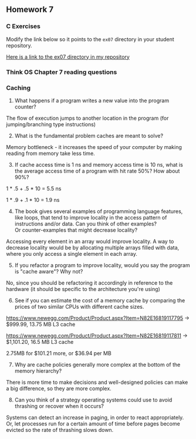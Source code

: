 ## Homework 7

### C Exercises

Modify the link below so it points to the `ex07` directory in your
student repository.

[Here is a link to the ex07 directory in my repository](https://github.com/nmohamed/ExercisesInC/tree/master/exercises/ex07)

### Think OS Chapter 7 reading questions

### Caching

1) What happens if a program writes a new value into the program counter?

The flow of execution jumps to another location in the program (for jumping/branching type instructions)

2) What is the fundamental problem caches are meant to solve?

Memory bottleneck - it increases the speed of your computer by making reading from memory take less time.

3) If cache access time is 1 ns and memory access time is 10 ns, what is the average
access time of a program with hit rate 50%?  How about 90%?

1 * .5 + .5 * 10 = 5.5 ns

1 * .9 + .1 * 10 = 1.9 ns

4) The book gives several examples of programming language features, like loops, that tend
to improve locality in the access pattern of instructions and/or data.  Can you think of other examples?  
Or counter-examples that might decrease locality?

Accessing every element in an array would improve locality. A way to decrease locality would be by allocating multiple arrays filled with data, where you only access a single element in each array.

5)  If you refactor a program to improve locality, would you say the program is "cache aware"?  Why not?

No, since you should be refactoring it accordingly in reference to the hardware (it should be specific to the architecture you're using)

6) See if you can estimate the cost of a memory cache by comparing the prices of two similar CPUs with
different cache sizes.

https://www.newegg.com/Product/Product.aspx?Item=N82E16819117795
 -> $999.99, 13.75 MB L3 cache

https://www.newegg.com/Product/Product.aspx?Item=N82E16819117811
 -> $1,101.20, 16.5 MB L3 cache

2.75MB for $101.21 more, or $36.94 per MB

7) Why are cache policies generally more complex at the bottom of the memory hierarchy?

There is more time to make decisions and well-designed policies can make a big difference, so they are more complex.

8) Can you think of a strategy operating systems could use to avoid thrashing or recover when it occurs?

Systems can detect an increase in paging, in order to react appropriately. Or, let processes run for a certain amount of time before pages become evicted so the rate of thrashing slows down.
